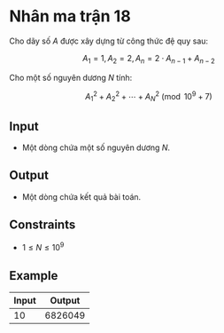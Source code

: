 # Nhân ma trận 18

Cho dãy số $A$ được xây dựng từ công thức đệ quy sau:

$$
A_1=1, A_2=2, A_n=2\cdot A_{n-1}+A_{n-2}
$$

Cho một số nguyên dương $N$ tính:

$$
A_1^2+A_2^2+\cdots +A_N^2\pmod{10^9+7}
$$

## Input

- Một dòng chứa một số nguyên dương $N$.

## Output

- Một dòng chứa kết quả bài toán.

## Constraints

- $1\le N\le 10^9$

## Example

|Input|Output|
|-|-|
|10|6826049|